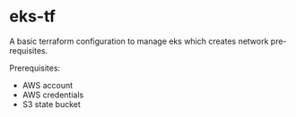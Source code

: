 # eks-tf
A basic terraform configuration to manage eks which creates network pre-requisites.

Prerequisites:
- AWS account
- AWS credentials
- S3 state bucket
